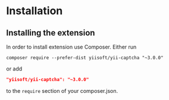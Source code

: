 Installation
============

## Installing the extension

In order to install extension use Composer. Either run

```
composer require --prefer-dist yiisoft/yii-captcha "~3.0.0"
```

or add

```json
"yiisoft/yii-captcha": "~3.0.0"
```

to the `require` section of your composer.json.
